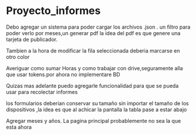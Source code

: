 # Proyecto_informes

Debo agregar un sistema para poder cargar los archivos .json .
un filtro para poder verlo por meses,un generar pdf la idea del pdf es que genere una tarjeta de publicador.

Tambien a la hora de modificar la fila seleccionada deberia marcarse en otro color

Averiguar como sumar Horas y como trabajar con drive,seguramente alla que usar tokens.por ahora no implementare BD

Quizas mas adelante puedo agregarle funcionalidad para que se pueda usar para recolectar informes

los formularios deberian conservar su tamaño sin importar el tamaño de los dispositivos ,la idea 
es que al achicar la pantalla la tabla pase a estar abajo


Agregar meses y años. La pagina principal probablemente no sea la que esta ahora